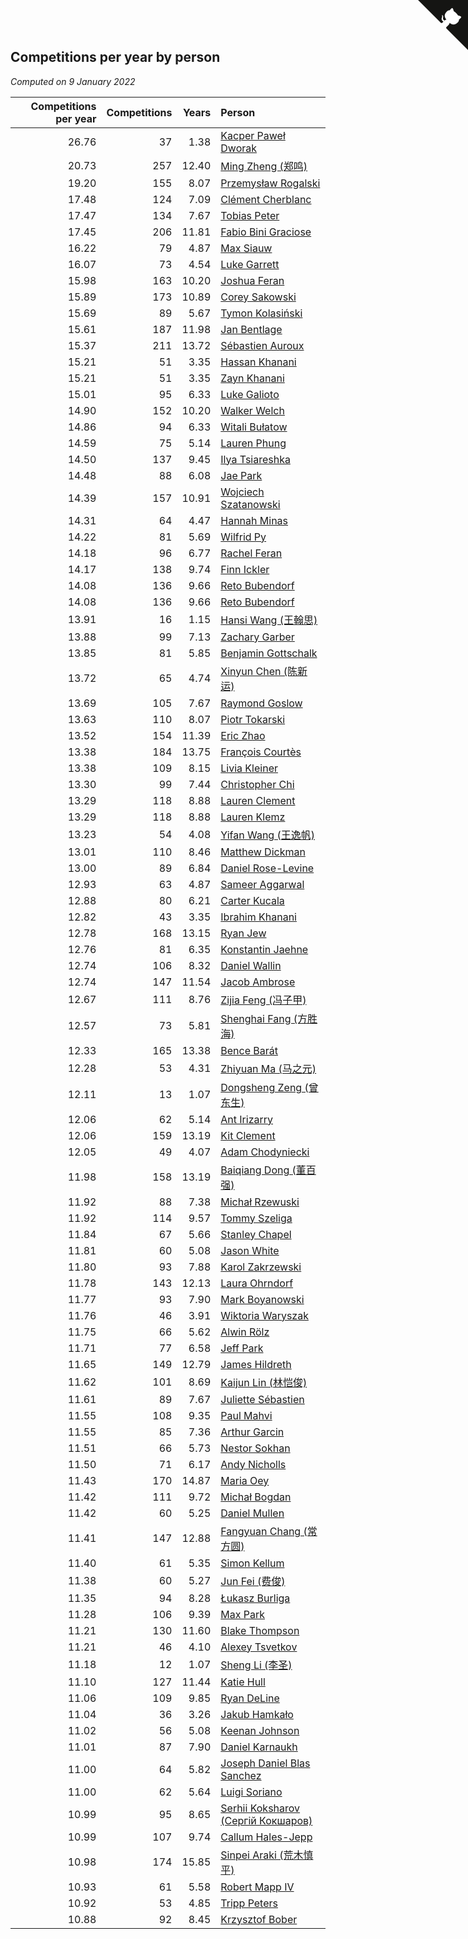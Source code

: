 ## Competitions per year by person

*Computed on  9 January 2022*

| Competitions per year | Competitions | Years | Person |
| ---: | ---: | ---: | :--- |
| 26.76 | 37 | 1.38 | [Kacper Paweł Dworak](https://www.worldcubeassociation.org/persons/2020DWOR01) |
| 20.73 | 257 | 12.40 | [Ming Zheng (郑鸣)](https://www.worldcubeassociation.org/persons/2009ZHEN11) |
| 19.20 | 155 | 8.07 | [Przemysław Rogalski](https://www.worldcubeassociation.org/persons/2013ROGA02) |
| 17.48 | 124 | 7.09 | [Clément Cherblanc](https://www.worldcubeassociation.org/persons/2014CHER05) |
| 17.47 | 134 | 7.67 | [Tobias Peter](https://www.worldcubeassociation.org/persons/2014PETE03) |
| 17.45 | 206 | 11.81 | [Fabio Bini Graciose](https://www.worldcubeassociation.org/persons/2010GRAC02) |
| 16.22 | 79 | 4.87 | [Max Siauw](https://www.worldcubeassociation.org/persons/2017SIAU02) |
| 16.07 | 73 | 4.54 | [Luke Garrett](https://www.worldcubeassociation.org/persons/2017GARR05) |
| 15.98 | 163 | 10.20 | [Joshua Feran](https://www.worldcubeassociation.org/persons/2011FERA01) |
| 15.89 | 173 | 10.89 | [Corey Sakowski](https://www.worldcubeassociation.org/persons/2011SAKO01) |
| 15.69 | 89 | 5.67 | [Tymon Kolasiński](https://www.worldcubeassociation.org/persons/2016KOLA02) |
| 15.61 | 187 | 11.98 | [Jan Bentlage](https://www.worldcubeassociation.org/persons/2010BENT01) |
| 15.37 | 211 | 13.72 | [Sébastien Auroux](https://www.worldcubeassociation.org/persons/2008AURO01) |
| 15.21 | 51 | 3.35 | [Hassan Khanani](https://www.worldcubeassociation.org/persons/2018KHAN26) |
| 15.21 | 51 | 3.35 | [Zayn Khanani](https://www.worldcubeassociation.org/persons/2018KHAN28) |
| 15.01 | 95 | 6.33 | [Luke Galioto](https://www.worldcubeassociation.org/persons/2015GALI02) |
| 14.90 | 152 | 10.20 | [Walker Welch](https://www.worldcubeassociation.org/persons/2011WELC01) |
| 14.86 | 94 | 6.33 | [Witali Bułatow](https://www.worldcubeassociation.org/persons/2015BUAT01) |
| 14.59 | 75 | 5.14 | [Lauren Phung](https://www.worldcubeassociation.org/persons/2016PHUN02) |
| 14.50 | 137 | 9.45 | [Ilya Tsiareshka](https://www.worldcubeassociation.org/persons/2012TERE01) |
| 14.48 | 88 | 6.08 | [Jae Park](https://www.worldcubeassociation.org/persons/2015PARK24) |
| 14.39 | 157 | 10.91 | [Wojciech Szatanowski](https://www.worldcubeassociation.org/persons/2011SZAT01) |
| 14.31 | 64 | 4.47 | [Hannah Minas](https://www.worldcubeassociation.org/persons/2017MINA04) |
| 14.22 | 81 | 5.69 | [Wilfrid Py](https://www.worldcubeassociation.org/persons/2016PYWI01) |
| 14.18 | 96 | 6.77 | [Rachel Feran](https://www.worldcubeassociation.org/persons/2015FERA01) |
| 14.17 | 138 | 9.74 | [Finn Ickler](https://www.worldcubeassociation.org/persons/2012ICKL01) |
| 14.08 | 136 | 9.66 | [Reto Bubendorf](https://www.worldcubeassociation.org/persons/2012BUBE01) |
| 14.08 | 136 | 9.66 | [Reto Bubendorf](https://www.worldcubeassociation.org/persons/2012BUBE01) |
| 13.91 | 16 | 1.15 | [Hansi Wang (王翰思)](https://www.worldcubeassociation.org/persons/2020WANG19) |
| 13.88 | 99 | 7.13 | [Zachary Garber](https://www.worldcubeassociation.org/persons/2014GARB01) |
| 13.85 | 81 | 5.85 | [Benjamin Gottschalk](https://www.worldcubeassociation.org/persons/2016GOTT01) |
| 13.72 | 65 | 4.74 | [Xinyun Chen (陈新运)](https://www.worldcubeassociation.org/persons/2017CHEN36) |
| 13.69 | 105 | 7.67 | [Raymond Goslow](https://www.worldcubeassociation.org/persons/2014GOSL01) |
| 13.63 | 110 | 8.07 | [Piotr Tokarski](https://www.worldcubeassociation.org/persons/2013TOKA01) |
| 13.52 | 154 | 11.39 | [Eric Zhao](https://www.worldcubeassociation.org/persons/2010ZHAO19) |
| 13.38 | 184 | 13.75 | [François Courtès](https://www.worldcubeassociation.org/persons/2008COUR01) |
| 13.38 | 109 | 8.15 | [Livia Kleiner](https://www.worldcubeassociation.org/persons/2013KLEI03) |
| 13.30 | 99 | 7.44 | [Christopher Chi](https://www.worldcubeassociation.org/persons/2014CHIC01) |
| 13.29 | 118 | 8.88 | [Lauren Clement](https://www.worldcubeassociation.org/persons/2013KLEM01) |
| 13.29 | 118 | 8.88 | [Lauren Klemz](https://www.worldcubeassociation.org/persons/2013KLEM01) |
| 13.23 | 54 | 4.08 | [Yifan Wang (王逸帆)](https://www.worldcubeassociation.org/persons/2017WANY29) |
| 13.01 | 110 | 8.46 | [Matthew Dickman](https://www.worldcubeassociation.org/persons/2013DICK01) |
| 13.00 | 89 | 6.84 | [Daniel Rose-Levine](https://www.worldcubeassociation.org/persons/2015ROSE01) |
| 12.93 | 63 | 4.87 | [Sameer Aggarwal](https://www.worldcubeassociation.org/persons/2017AGGA01) |
| 12.88 | 80 | 6.21 | [Carter Kucala](https://www.worldcubeassociation.org/persons/2015KUCA01) |
| 12.82 | 43 | 3.35 | [Ibrahim Khanani](https://www.worldcubeassociation.org/persons/2018KHAN27) |
| 12.78 | 168 | 13.15 | [Ryan Jew](https://www.worldcubeassociation.org/persons/2008JEWR01) |
| 12.76 | 81 | 6.35 | [Konstantin Jaehne](https://www.worldcubeassociation.org/persons/2015JAEH01) |
| 12.74 | 106 | 8.32 | [Daniel Wallin](https://www.worldcubeassociation.org/persons/2013WALL03) |
| 12.74 | 147 | 11.54 | [Jacob Ambrose](https://www.worldcubeassociation.org/persons/2010AMBR01) |
| 12.67 | 111 | 8.76 | [Zijia Feng (冯子甲)](https://www.worldcubeassociation.org/persons/2013FENG02) |
| 12.57 | 73 | 5.81 | [Shenghai Fang (方胜海)](https://www.worldcubeassociation.org/persons/2016FANG01) |
| 12.33 | 165 | 13.38 | [Bence Barát](https://www.worldcubeassociation.org/persons/2008BARA01) |
| 12.28 | 53 | 4.31 | [Zhiyuan Ma (马之元)](https://www.worldcubeassociation.org/persons/2017MAZH04) |
| 12.11 | 13 | 1.07 | [Dongsheng Zeng (曾东生)](https://www.worldcubeassociation.org/persons/2020ZENG03) |
| 12.06 | 62 | 5.14 | [Ant Irizarry](https://www.worldcubeassociation.org/persons/2016IRIZ02) |
| 12.06 | 159 | 13.19 | [Kit Clement](https://www.worldcubeassociation.org/persons/2008CLEM01) |
| 12.05 | 49 | 4.07 | [Adam Chodyniecki](https://www.worldcubeassociation.org/persons/2017CHOD02) |
| 11.98 | 158 | 13.19 | [Baiqiang Dong (董百强)](https://www.worldcubeassociation.org/persons/2008DONG06) |
| 11.92 | 88 | 7.38 | [Michał Rzewuski](https://www.worldcubeassociation.org/persons/2014RZEW01) |
| 11.92 | 114 | 9.57 | [Tommy Szeliga](https://www.worldcubeassociation.org/persons/2012SZEL01) |
| 11.84 | 67 | 5.66 | [Stanley Chapel](https://www.worldcubeassociation.org/persons/2016CHAP04) |
| 11.81 | 60 | 5.08 | [Jason White](https://www.worldcubeassociation.org/persons/2016WHIT16) |
| 11.80 | 93 | 7.88 | [Karol Zakrzewski](https://www.worldcubeassociation.org/persons/2014ZAKR01) |
| 11.78 | 143 | 12.13 | [Laura Ohrndorf](https://www.worldcubeassociation.org/persons/2009OHRN01) |
| 11.77 | 93 | 7.90 | [Mark Boyanowski](https://www.worldcubeassociation.org/persons/2014BOYA01) |
| 11.76 | 46 | 3.91 | [Wiktoria Waryszak](https://www.worldcubeassociation.org/persons/2018WARY01) |
| 11.75 | 66 | 5.62 | [Alwin Rölz](https://www.worldcubeassociation.org/persons/2016ROLZ01) |
| 11.71 | 77 | 6.58 | [Jeff Park](https://www.worldcubeassociation.org/persons/2015PARK08) |
| 11.65 | 149 | 12.79 | [James Hildreth](https://www.worldcubeassociation.org/persons/2009HILD01) |
| 11.62 | 101 | 8.69 | [Kaijun Lin (林恺俊)](https://www.worldcubeassociation.org/persons/2013LINK01) |
| 11.61 | 89 | 7.67 | [Juliette Sébastien](https://www.worldcubeassociation.org/persons/2014SEBA01) |
| 11.55 | 108 | 9.35 | [Paul Mahvi](https://www.worldcubeassociation.org/persons/2012MAHV01) |
| 11.55 | 85 | 7.36 | [Arthur Garcin](https://www.worldcubeassociation.org/persons/2014GARC27) |
| 11.51 | 66 | 5.73 | [Nestor Sokhan](https://www.worldcubeassociation.org/persons/2016SOKH01) |
| 11.50 | 71 | 6.17 | [Andy Nicholls](https://www.worldcubeassociation.org/persons/2015NICH04) |
| 11.43 | 170 | 14.87 | [Maria Oey](https://www.worldcubeassociation.org/persons/2007OEYM01) |
| 11.42 | 111 | 9.72 | [Michał Bogdan](https://www.worldcubeassociation.org/persons/2012BOGD01) |
| 11.42 | 60 | 5.25 | [Daniel Mullen](https://www.worldcubeassociation.org/persons/2016MULL04) |
| 11.41 | 147 | 12.88 | [Fangyuan Chang (常方圆)](https://www.worldcubeassociation.org/persons/2009CHAN04) |
| 11.40 | 61 | 5.35 | [Simon Kellum](https://www.worldcubeassociation.org/persons/2016KELL12) |
| 11.38 | 60 | 5.27 | [Jun Fei (费俊)](https://www.worldcubeassociation.org/persons/2016FEIJ02) |
| 11.35 | 94 | 8.28 | [Łukasz Burliga](https://www.worldcubeassociation.org/persons/2013BURL01) |
| 11.28 | 106 | 9.39 | [Max Park](https://www.worldcubeassociation.org/persons/2012PARK03) |
| 11.21 | 130 | 11.60 | [Blake Thompson](https://www.worldcubeassociation.org/persons/2010THOM03) |
| 11.21 | 46 | 4.10 | [Alexey Tsvetkov](https://www.worldcubeassociation.org/persons/2017TSVE02) |
| 11.18 | 12 | 1.07 | [Sheng Li (李圣)](https://www.worldcubeassociation.org/persons/2020LISH02) |
| 11.10 | 127 | 11.44 | [Katie Hull](https://www.worldcubeassociation.org/persons/2010HULL01) |
| 11.06 | 109 | 9.85 | [Ryan DeLine](https://www.worldcubeassociation.org/persons/2012DELI01) |
| 11.04 | 36 | 3.26 | [Jakub Hamkało](https://www.worldcubeassociation.org/persons/2018HAMK01) |
| 11.02 | 56 | 5.08 | [Keenan Johnson](https://www.worldcubeassociation.org/persons/2016JOHN30) |
| 11.01 | 87 | 7.90 | [Daniel Karnaukh](https://www.worldcubeassociation.org/persons/2014KARN02) |
| 11.00 | 64 | 5.82 | [Joseph Daniel Blas Sanchez](https://www.worldcubeassociation.org/persons/2016SANC08) |
| 11.00 | 62 | 5.64 | [Luigi Soriano](https://www.worldcubeassociation.org/persons/2016SORI04) |
| 10.99 | 95 | 8.65 | [Serhii Koksharov (Сергій Кокшаров)](https://www.worldcubeassociation.org/persons/2013KOKS01) |
| 10.99 | 107 | 9.74 | [Callum Hales-Jepp](https://www.worldcubeassociation.org/persons/2012HALE01) |
| 10.98 | 174 | 15.85 | [Sinpei Araki (荒木慎平)](https://www.worldcubeassociation.org/persons/2006ARAK01) |
| 10.93 | 61 | 5.58 | [Robert Mapp IV](https://www.worldcubeassociation.org/persons/2016IVRO01) |
| 10.92 | 53 | 4.85 | [Tripp Peters](https://www.worldcubeassociation.org/persons/2017PETE04) |
| 10.88 | 92 | 8.45 | [Krzysztof Bober](https://www.worldcubeassociation.org/persons/2013BOBE01) |


<a href="https://github.com/jonatanklosko/wca_statistics" class="github-corner" aria-label="View source on Github"><svg width="80" height="80" viewBox="0 0 250 250" style="fill:#151513; color:#fff; position: absolute; top: 0; border: 0; right: 0;" aria-hidden="true"><path d="M0,0 L115,115 L130,115 L142,142 L250,250 L250,0 Z"></path><path d="M128.3,109.0 C113.8,99.7 119.0,89.6 119.0,89.6 C122.0,82.7 120.5,78.6 120.5,78.6 C119.2,72.0 123.4,76.3 123.4,76.3 C127.3,80.9 125.5,87.3 125.5,87.3 C122.9,97.6 130.6,101.9 134.4,103.2" fill="currentColor" style="transform-origin: 130px 106px;" class="octo-arm"></path><path d="M115.0,115.0 C114.9,115.1 118.7,116.5 119.8,115.4 L133.7,101.6 C136.9,99.2 139.9,98.4 142.2,98.6 C133.8,88.0 127.5,74.4 143.8,58.0 C148.5,53.4 154.0,51.2 159.7,51.0 C160.3,49.4 163.2,43.6 171.4,40.1 C171.4,40.1 176.1,42.5 178.8,56.2 C183.1,58.6 187.2,61.8 190.9,65.4 C194.5,69.0 197.7,73.2 200.1,77.6 C213.8,80.2 216.3,84.9 216.3,84.9 C212.7,93.1 206.9,96.0 205.4,96.6 C205.1,102.4 203.0,107.8 198.3,112.5 C181.9,128.9 168.3,122.5 157.7,114.1 C157.9,116.9 156.7,120.9 152.7,124.9 L141.0,136.5 C139.8,137.7 141.6,141.9 141.8,141.8 Z" fill="currentColor" class="octo-body"></path></svg></a><style>.github-corner:hover .octo-arm{animation:octocat-wave 560ms ease-in-out}@keyframes octocat-wave{0%,100%{transform:rotate(0)}20%,60%{transform:rotate(-25deg)}40%,80%{transform:rotate(10deg)}}@media (max-width:500px){.github-corner:hover .octo-arm{animation:none}.github-corner .octo-arm{animation:octocat-wave 560ms ease-in-out}}</style>
